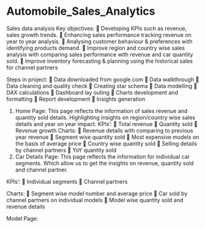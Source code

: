# Automobile_Sales_Analytics
Sales data analysis
Key objectives: 
	Developing KPIs such as revenue, sales growth trends.
	Enhancing sales performance tracking revenue on year to year analysis.
	Analysing customer behaviour & preferences with identifying products demand.
	Improve region and country wise sales analysis with comparing sales performance with revenue and car quantity sold.
	Improve inventory forecasting & planning using the historical sales for channel partners

Steps in project:
	Data downloaded from google.com
	Data walkthrough
	Data cleaning and quality check
	Creating star schema 
	Data modelling 
	DAX calculations
	Dashboard lay outing
	Charts development and formatting 
	Report development 
	Insights generation


1.	Home Page: 
This page reflects the information of sales revenue and quantity sold details. Highlighting insights on region/country wise sales details and year on year impact.
KPIs’: 
	Total revenue
	Quantity sold
	Revenue growth
Charts:
	Revenue details with comparing to previous year revenue
	Segment wise quantity sold
	Most expensive models on the basis of average price
	Country wise quantity sold
	Selling details by channel partners 
	YoY quantity sold
2.	Car Details Page: 
This page reflects the information for individual car segments. Which allow us to get the insights on revenue, quantity sold and channel partner. 

KPIs’: 
	Individual segments
	Channel partners

Charts:
	Segment wise model number and average price
	Car sold by channel partners on individual models 
	Model wise quantity sold and revenue details

Model Page: 


